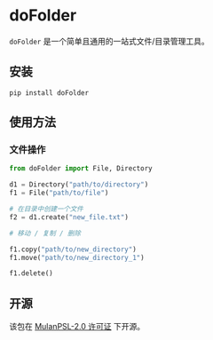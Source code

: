 # doFolder

`doFolder` 是一个简单且通用的一站式文件/目录管理工具。

## 安装

```shell
pip install doFolder
```

## 使用方法

### 文件操作

```python
from doFolder import File, Directory

d1 = Directory("path/to/directory")
f1 = File("path/to/file")

# 在目录中创建一个文件
f2 = d1.create("new_file.txt")

# 移动 / 复制 / 删除

f1.copy("path/to/new_directory")
f1.move("path/to/new_directory_1")

f1.delete()
```

## 开源

该包在 [MulanPSL-2.0 许可证](./LICENSE) 下开源。
